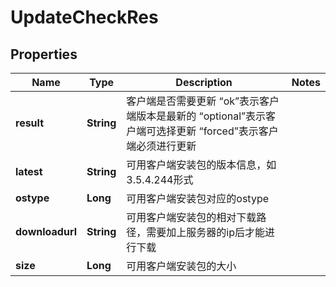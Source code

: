 # UpdateCheckRes

## Properties
Name | Type | Description | Notes
------------ | ------------- | ------------- | -------------
**result** | **String** | 客户端是否需要更新 “ok”表示客户端版本是最新的 “optional”表示客户端可选择更新 “forced”表示客户端必须进行更新 | 
**latest** | **String** | 可用客户端安装包的版本信息，如3.5.4.244形式 | 
**ostype** | **Long** | 可用客户端安装包对应的ostype | 
**downloadurl** | **String** | 可用客户端安装包的相对下载路径，需要加上服务器的ip后才能进行下载 | 
**size** | **Long** | 可用客户端安装包的大小 | 
